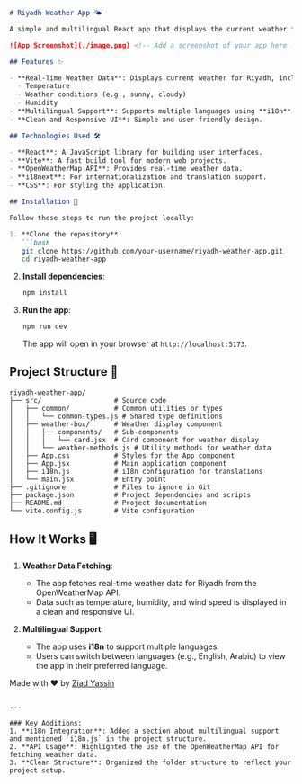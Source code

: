 ```markdown
# Riyadh Weather App 🌤️

A simple and multilingual React app that displays the current weather for **Riyadh, Saudi Arabia**, using the [OpenWeatherMap API](https://openweathermap.org/api). The app supports multiple languages thanks to **i18n (internationalization)**.

![App Screenshot](./image.png) <!-- Add a screenshot of your app here -->

## Features ✨

- **Real-Time Weather Data**: Displays current weather for Riyadh, including:
  - Temperature
  - Weather conditions (e.g., sunny, cloudy)
  - Humidity
- **Multilingual Support**: Supports multiple languages using **i18n**.
- **Clean and Responsive UI**: Simple and user-friendly design.

## Technologies Used 🛠️

- **React**: A JavaScript library for building user interfaces.
- **Vite**: A fast build tool for modern web projects.
- **OpenWeatherMap API**: Provides real-time weather data.
- **i18next**: For internationalization and translation support.
- **CSS**: For styling the application.

## Installation 🚀

Follow these steps to run the project locally:

1. **Clone the repository**:
   ```bash
   git clone https://github.com/your-username/riyadh-weather-app.git
   cd riyadh-weather-app
   ```

2. **Install dependencies**:
   ```bash
   npm install
   ```

5. **Run the app**:
   ```bash
   npm run dev
   ```
   The app will open in your browser at `http://localhost:5173`.

## Project Structure 📂

```
riyadh-weather-app/
├── src/                  # Source code
│   ├── common/           # Common utilities or types
│   │   └── common-types.js # Shared type definitions
│   ├── weather-box/      # Weather display component
│   │   ├── components/   # Sub-components
│   │   │   └── card.jsx  # Card component for weather display
│   │   └── weather-methods.js # Utility methods for weather data
│   ├── App.css           # Styles for the App component
│   ├── App.jsx           # Main application component
│   ├── i18n.js           # i18n configuration for translations
│   └── main.jsx          # Entry point
├── .gitignore            # Files to ignore in Git
├── package.json          # Project dependencies and scripts
├── README.md             # Project documentation
└── vite.config.js        # Vite configuration
```

## How It Works 🖥️

1. **Weather Data Fetching**:
   - The app fetches real-time weather data for Riyadh from the OpenWeatherMap API.
   - Data such as temperature, humidity, and wind speed is displayed in a clean and responsive UI.

2. **Multilingual Support**:
   - The app uses **i18n** to support multiple languages.
   - Users can switch between languages (e.g., English, Arabic) to view the app in their preferred language.


Made with ❤️ by [Ziad Yassin](https://github.com/ZiadmMohamed)
```

---

### Key Additions:
1. **i18n Integration**: Added a section about multilingual support and mentioned `i18n.js` in the project structure.
2. **API Usage**: Highlighted the use of the OpenWeatherMap API for fetching weather data.
3. **Clean Structure**: Organized the folder structure to reflect your project setup.
